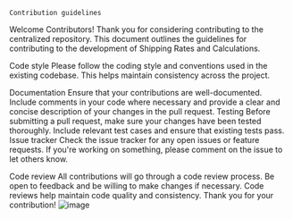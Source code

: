 	Contribution guidelines
  Welcome Contributors!
  Thank you for considering contributing to the centralized repository. This document outlines the guidelines for contributing to the development of Shipping Rates and Calculations.
	
  Code style
  Please follow the coding style and conventions used in the existing codebase. This helps maintain consistency across the project.
	
  Documentation
  Ensure that your contributions are well-documented. Include comments in your code where necessary and provide a clear and concise description of your changes in the pull request.
	Testing
  Before submitting a pull request, make sure your changes have been tested thoroughly. Include relevant test cases and ensure that existing tests pass.
  Issue tracker
  Check the issue tracker for any open issues or feature requests. If you're working on something, please comment on the issue to let others know.
	
 Code review
 All contributions will go through a code review process. Be open to feedback and be willing to make changes if necessary. Code reviews help maintain code quality and consistency.	
Thank you for your contribution!
![image](https://github.com/DemolaDavid/simple_interest_calculator_app/assets/159962843/7e21f43c-f013-4947-b83d-0f9256e601be)

